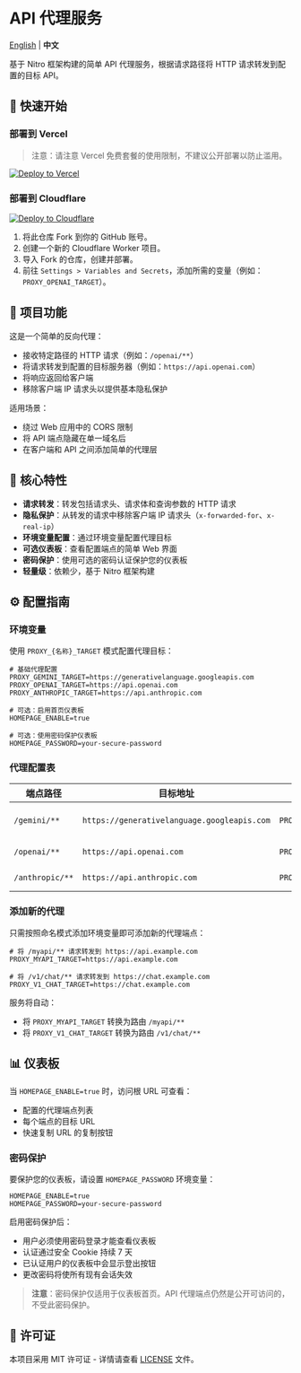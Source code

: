 # API 代理服务

[English](README.md) | **中文**

基于 Nitro 框架构建的简单 API 代理服务，根据请求路径将 HTTP 请求转发到配置的目标 API。

## 🚀 快速开始

### 部署到 Vercel

> 注意：请注意 Vercel 免费套餐的使用限制，不建议公开部署以防止滥用。

[![Deploy to Vercel](https://vercel.com/button)](https://vercel.com/new/clone?repository-url=https://github.com/OrzMiku/api-proxy)

### 部署到 Cloudflare

[![Deploy to Cloudflare](https://deploy.workers.cloudflare.com/button)](https://deploy.workers.cloudflare.com/?url=https://github.com/OrzMiku/api-proxy)

1. 将此仓库 Fork 到你的 GitHub 账号。
2. 创建一个新的 Cloudflare Worker 项目。
3. 导入 Fork 的仓库，创建并部署。
4. 前往 `Settings > Variables and Secrets`，添加所需的变量（例如：`PROXY_OPENAI_TARGET`）。

## 📝 项目功能

这是一个简单的反向代理：

- 接收特定路径的 HTTP 请求（例如：`/openai/**`）
- 将请求转发到配置的目标服务器（例如：`https://api.openai.com`）
- 将响应返回给客户端
- 移除客户端 IP 请求头以提供基本隐私保护

适用场景：

- 绕过 Web 应用中的 CORS 限制
- 将 API 端点隐藏在单一域名后
- 在客户端和 API 之间添加简单的代理层

## 🌟 核心特性

- **请求转发**：转发包括请求头、请求体和查询参数的 HTTP 请求
- **隐私保护**：从转发的请求中移除客户端 IP 请求头（`x-forwarded-for`、`x-real-ip`）
- **环境变量配置**：通过环境变量配置代理目标
- **可选仪表板**：查看配置端点的简单 Web 界面
- **密码保护**：使用可选的密码认证保护您的仪表板
- **轻量级**：依赖少，基于 Nitro 框架构建

## ⚙️ 配置指南

### 环境变量

使用 `PROXY_{名称}_TARGET` 模式配置代理目标：

```env
# 基础代理配置
PROXY_GEMINI_TARGET=https://generativelanguage.googleapis.com
PROXY_OPENAI_TARGET=https://api.openai.com
PROXY_ANTHROPIC_TARGET=https://api.anthropic.com

# 可选：启用首页仪表板
HOMEPAGE_ENABLE=true

# 可选：使用密码保护仪表板
HOMEPAGE_PASSWORD=your-secure-password
```

### 代理配置表

| 端点路径        | 目标地址                                    | 环境变量                                                        | 说明              |
| --------------- | ------------------------------------------- | --------------------------------------------------------------- | ----------------- |
| `/gemini/**`    | `https://generativelanguage.googleapis.com` | `PROXY_GEMINI_TARGET=https://generativelanguage.googleapis.com` | Google Gemini API |
| `/openai/**`    | `https://api.openai.com`                    | `PROXY_OPENAI_TARGET=https://api.openai.com`                    | OpenAI API        |
| `/anthropic/**` | `https://api.anthropic.com`                 | `PROXY_ANTHROPIC_TARGET=https://api.anthropic.com`              | Anthropic API     |

### 添加新的代理

只需按照命名模式添加环境变量即可添加新的代理端点：

```env
# 将 /myapi/** 请求转发到 https://api.example.com
PROXY_MYAPI_TARGET=https://api.example.com

# 将 /v1/chat/** 请求转发到 https://chat.example.com
PROXY_V1_CHAT_TARGET=https://chat.example.com
```

服务将自动：

- 将 `PROXY_MYAPI_TARGET` 转换为路由 `/myapi/**`
- 将 `PROXY_V1_CHAT_TARGET` 转换为路由 `/v1/chat/**`

## 📊 仪表板

当 `HOMEPAGE_ENABLE=true` 时，访问根 URL 可查看：

- 配置的代理端点列表
- 每个端点的目标 URL
- 快速复制 URL 的复制按钮

### 密码保护

要保护您的仪表板，请设置 `HOMEPAGE_PASSWORD` 环境变量：

```env
HOMEPAGE_ENABLE=true
HOMEPAGE_PASSWORD=your-secure-password
```

启用密码保护后：

- 用户必须使用密码登录才能查看仪表板
- 认证通过安全 Cookie 持续 7 天
- 已认证用户的仪表板中会显示登出按钮
- 更改密码将使所有现有会话失效

> **注意**：密码保护仅适用于仪表板首页。API 代理端点仍然是公开可访问的，不受此密码保护。

## 📄 许可证

本项目采用 MIT 许可证 - 详情请查看 [LICENSE](LICENSE) 文件。
